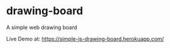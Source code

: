 # drawing-board
A simple web drawing board

Live Demo at: https://simple-js-drawing-board.herokuapp.com/
